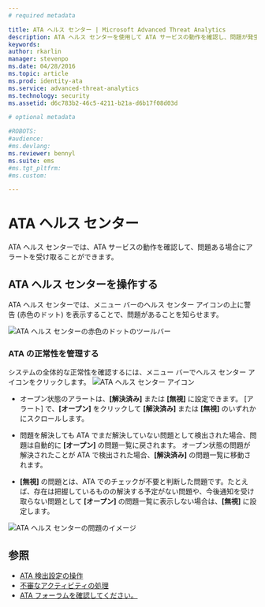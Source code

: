 ```yaml
---
# required metadata

title: ATA ヘルス センター | Microsoft Advanced Threat Analytics
description: ATA ヘルス センターを使用して ATA サービスの動作を確認し、問題が発生している可能性がある場合にアラートを受け取ることができます。
keywords:
author: rkarlin
manager: stevenpo
ms.date: 04/28/2016
ms.topic: article
ms.prod: identity-ata
ms.service: advanced-threat-analytics
ms.technology: security
ms.assetid: d6c783b2-46c5-4211-b21a-d6b17f08d03d

# optional metadata

#ROBOTS:
#audience:
#ms.devlang:
ms.reviewer: bennyl
ms.suite: ems
#ms.tgt_pltfrm:
#ms.custom:

---
```


# ATA ヘルス センター
ATA ヘルス センターでは、ATA サービスの動作を確認して、問題ある場合にアラートを受け取ることができます。

## ATA ヘルス センターを操作する
ATA ヘルス センターでは、メニュー バーのヘルス センター アイコンの上に警告 (赤色のドット) を表示することで、問題があることを知らせます。

![ATA ヘルス センターの赤色のドットのツールバー](media/ATA-Health-Center-Alert-red-dot.png)

### ATA の正常性を管理する
システムの全体的な正常性を確認するには、メニュー バーでヘルス センター アイコンをクリックします。 ![ATA ヘルス センター アイコン](media/ATA-red-dot.png)

-   オープン状態のアラートは、**[解決済み]** または **[無視]** に設定できます。 [アラート] で、**[オープン]** をクリックして **[解決済み]** または **[無視]** のいずれかにスクロールします。

-   問題を解決しても ATA でまだ解決していない問題として検出された場合、問題は自動的に **[オープン]** の問題一覧に戻されます。 オープン状態の問題が解決されたことが ATA で検出された場合、**[解決済み]** の問題一覧に移動されます。

-   **[無視]** の問題とは、ATA でのチェックが不要と判断した問題です。たとえば、存在は把握しているものの解決する予定がない問題や、今後通知を受け取らない問題として **[オープン]** の問題一覧に表示しない場合は、**[無視]** に設定します。

![ATA ヘルス センターの問題のイメージ](media/ATA-Health-Issue.JPG)

## 参照
- [ATA 検出設定の操作](working-with-detection-settings.md)
- [不審なアクティビティの処理](working-with-suspicious-activities.md)
- [ATA フォーラムを確認してください。](https://social.technet.microsoft.com/Forums/security/en-US/home?forum=mata)


<!--HONumber=May16_HO3-->


